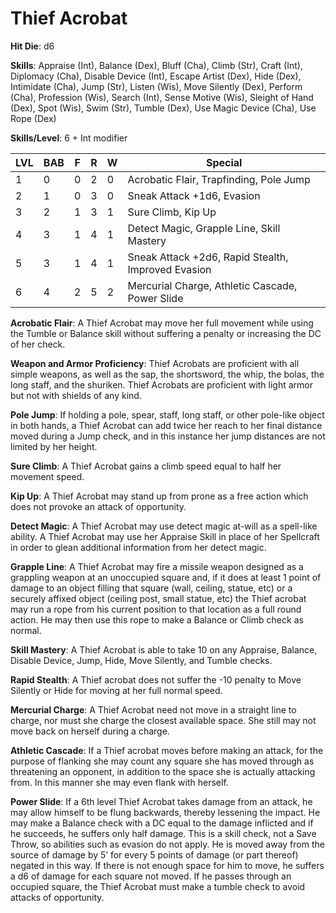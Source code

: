 # Thief Acrobat

**Hit Die**: d6

**Skills**: Appraise (Int), Balance (Dex), Bluff (Cha), Climb (Str), Craft (Int), Diplomacy (Cha), Disable Device (Int), Escape Artist (Dex), Hide (Dex), Intimidate (Cha), Jump (Str), Listen (Wis), Move Silently (Dex), Perform (Cha), Profession (Wis), Search (Int), Sense Motive (Wis), Sleight of Hand (Dex), Spot (Wis), Swim (Str), Tumble (Dex), Use Magic Device (Cha), Use Rope (Dex)

**Skills/Level**: 6 + Int modifier

LVL | BAB | F | R | W | Special 
--- | --- | - | - | - | ------- 
1   | 0   | 0 | 2 | 0 | Acrobatic Flair, Trapfinding, Pole Jump        
2   | 1   | 0 | 3 | 0 | Sneak Attack +1d6, Evasion 
3   | 2   | 1 | 3 | 1 | Sure Climb, Kip Up
4   | 3   | 1 | 4 | 1 | Detect Magic, Grapple Line, Skill Mastery
5   | 3   | 1 | 4 | 1 | Sneak Attack +2d6, Rapid Stealth, Improved Evasion
6   | 4   | 2 | 5 | 2 | Mercurial Charge, Athletic Cascade, Power Slide

**Acrobatic Flair**: A Thief Acrobat may move her full movement while using the Tumble or Balance skill without suffering a penalty or increasing the DC of her check.

**Weapon and Armor Proficiency**: Thief Acrobats are proficient with all simple weapons, as well as the sap, the shortsword, the whip, the bolas, the long staff, and the shuriken. Thief Acrobats are proficient with light armor but not with shields of any kind.

**Pole Jump**: If holding a pole, spear, staff, long staff, or other pole-like object in both hands, a Thief Acrobat can add twice her reach to her final distance moved during a Jump check, and in this instance her jump distances are not limited by her height.

**Sure Climb**: A Thief Acrobat gains a climb speed equal to half her movement speed.

**Kip Up**: A Thief Acrobat may stand up from prone as a free action which does not provoke an attack of opportunity.

**Detect Magic**: A Thief Acrobat may use detect magic at-will as a spell-like ability. A Thief Acrobat may use her Appraise Skill in place of her Spellcraft in order to glean additional information from her detect magic.

**Grapple Line**: A Thief Acrobat may fire a missile weapon designed as a grappling weapon at an unoccupied square and, if it does at least 1 point of damage to an object filling that square (wall, ceiling, statue, etc) or a securely affixed object (ceiling post, small statue, etc) the Thief acrobat may run a rope from his current position to that location as a full round action. He may then use this rope to make a Balance or Climb check as normal.

**Skill Mastery**: A Thief Acrobat is able to take 10 on any Appraise, Balance, Disable Device, Jump, Hide, Move Silently, and Tumble checks. 

**Rapid Stealth**: A Thief acrobat does not suffer the -10 penalty to Move Silently or Hide for moving at her full normal speed.

**Mercurial Charge**: A Thief Acrobat need not move in a straight line to charge, nor must she charge the closest available space. She still may not move back on herself during a charge.

**Athletic Cascade**: If a Thief acrobat moves before making an attack, for the purpose of flanking she may count any square she has moved through as threatening an opponent, in addition to the space she is actually attacking from. In this manner she may even flank with herself.

**Power Slide**:  If a 6th level Thief Acrobat takes damage from an attack, he may allow himself to be flung backwards, thereby lessening the impact. He may make a Balance check with a DC equal to the damage inflicted and if he succeeds, he suffers only half damage. This is a skill check, not a Save Throw, so abilities such as evasion do not apply. He is moved away from the source of damage by 5’ for every 5 points of damage (or part thereof) negated in this way. If there is not enough space for him to move, he suffers a d6 of damage for each square not moved. If he passes through an occupied square, the Thief Acrobat must make a tumble check to avoid attacks of opportunity. 